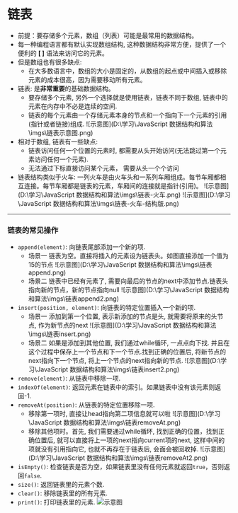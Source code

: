 # 链表
* 前提：要存储多个元素，数组（列表）可能是最常用的数据结构。
* 每一种编程语言都有默认实现数组结构, 这种数据结构非常方便，提供了一个便利的 **[ ]** 语法来访问它的元素。
* 但是数组也有很多缺点:
   * 在大多数语言中，数组的大小是固定的，从数组的起点或中间插入或移除元素的成本很高，因为需要移动所有元素。
* 链表: 是**非常重要**的基础数据结构。 
   * 要存储多个元素, 另外一个选择就是使用链表，链表不同于数组, 链表中的元素在内存中不必是连续的空间.
   * 链表的每个元素由一个存储元素本身的节点和一个指向下一个元素的引用(指针或者链接)组成.
![示意图](D:\学习\JavaScript 数据结构和算法\imgs\链表示意图.png)
* 相对于数组, 链表有一些缺点:
   * 链表访问任何一个位置的元素时, 都需要从头开始访问(无法跳过第一个元素访问任何一个元素).
   * 无法通过下标直接访问某个元素， 需要从头一个个访问
* 链表结构类似于火车: 一列火车是由火车头和一系列车厢组成。每节车厢都相互连接。每节车厢都是链表的元素，车厢间的连接就是指针(引用)。
![示意图](D:\学习\JavaScript 数据结构和算法\imgs\链表-火车.png)
![示意图](D:\学习\JavaScript 数据结构和算法\imgs\链表-火车-结构版.png)
-----
### 链表的常见操作
* `append(element)`: 向链表尾部添加一个新的项.
   * 场景一 链表为空。直接将插入的元素设为链表头。如图直接添加一个值为15的节点
   ![示意图](D:\学习\JavaScript 数据结构和算法\imgs\链表append.png)
   * 场景二 链表中已经有元素了, 需要向最后的节点的next中添加节点.链表头指向新的节点，新的节点指向null
   ![示意图](D:\学习\JavaScript 数据结构和算法\imgs\链表append2.png)
* `insert(position, element)`: 向链表的特定位置插入一个新的项.
   * 场景一 添加到第一个位置, 表示新添加的节点是头, 就需要将原来的头节点, 作为新节点的next
   ![示意图](D:\学习\JavaScript 数据结构和算法\imgs\链表insert.png)
   * 场景二 如果是添加到其他位置, 我们通过while循环, 一点点向下找. 并且在这个过程中保存上一个节点和下一个节点.找到正确的位置后, 将新节点的next指向下一个节点, 将上一个节点的next指向新的节点.
   ![示意图](D:\学习\JavaScript 数据结构和算法\imgs\链表insert2.png)
* `remove(element)`: 从链表中移除一项.
* `indexOf(element)`: 返回元素在链表中的索引。如果链表中没有该元素则返回-1.
* `removeAt(position)`: 从链表的特定位置移除一项.
   * 移除第一项时, 直接让head指向第二项信息就可以啦
   ![示意图](D:\学习\JavaScript 数据结构和算法\imgs\链表removeAt.png)
   * 移除其他项时。首先, 我们需要通过while循环, 找到正确的位置，找到正确位置后, 就可以直接将上一项的next指向current项的next, 这样中间的项就没有引用指向它, 也就不再存在于链表后, 会面会被回收掉.
   ![示意图](D:\学习\JavaScript 数据结构和算法\imgs\链表removeAt2.png)
* `isEmpty()`: 检查链表是否为空，如果链表里没有任何元素就返回`true`，否则返回`false`.
* `size()`: 返回链表里的元素个数.
* `clear()`: 移除链表里的所有元素.
* `print()`: 打印链表里的元素.
![示意图](https://github.com/baozaomiaomiao/JavaScript-data-structure/imgs/%E6%A0%88.png)
